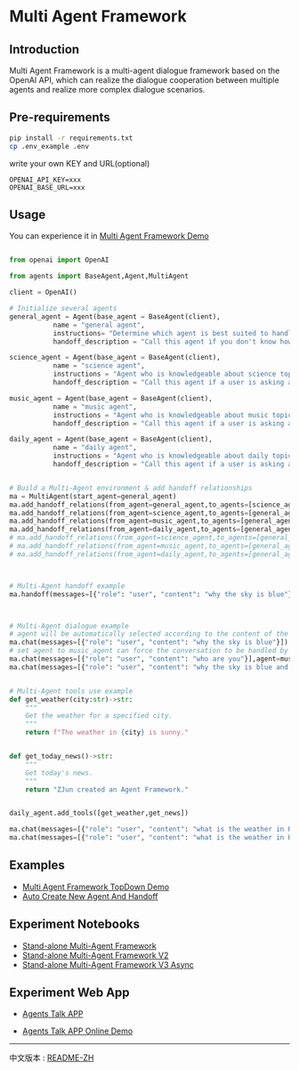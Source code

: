 # Multi Agent Framework

## Introduction

Multi Agent Framework is a multi-agent dialogue framework based on the OpenAI API, which can realize the dialogue cooperation between multiple agents and realize more complex dialogue scenarios.

## Pre-requirements

```bash
pip install -r requirements.txt
cp .env_example .env
```

write your own KEY and URL(optional)

```
OPENAI_API_KEY=xxx
OPENAI_BASE_URL=xxx
```


## Usage


You can experience it in [Multi Agent Framework Demo](notebook/demo.ipynb)

```python

from openai import OpenAI

from agents import BaseAgent,Agent,MultiAgent

client = OpenAI()

# Initialize several agents
general_agent = Agent(base_agent = BaseAgent(client),
           name = "general agent",
           instructions= "Determine which agent is best suited to handle the user's request, and transfer the conversation to that agent.",
           handoff_description = "Call this agent if you don't know how to answer the user's question or do not has access to the necessary information.")

science_agent = Agent(base_agent = BaseAgent(client),
           name = "science agent",
           instructions = "Agent who is knowledgeable about science topics and can answer questions about them.",
           handoff_description = "Call this agent if a user is asking about a science topic like physics, chemistry, biology, etc.")

music_agent = Agent(base_agent = BaseAgent(client),
           name = "music agent",
           instructions = "Agent who is knowledgeable about music topics and can answer questions about them.",
           handoff_description = "Call this agent if a user is asking about a music topic like music theory, music history, music genres, etc.")

daily_agent = Agent(base_agent = BaseAgent(client),
           name = "daily agent",
           instructions = "Agent who is knowledgeable about daily topics and can answer questions about them.",
           handoff_description = "Call this agent if a user is asking about a daily topic like weather, news, etc.")


# Build a Multi-Agent environment & add handoff relationships
ma = MultiAgent(start_agent=general_agent)
ma.add_handoff_relations(from_agent=general_agent,to_agents=[science_agent,music_agent,daily_agent])
ma.add_handoff_relations(from_agent=science_agent,to_agents=[general_agent])
ma.add_handoff_relations(from_agent=music_agent,to_agents=[general_agent])
ma.add_handoff_relations(from_agent=daily_agent,to_agents=[general_agent])
# ma.add_handoff_relations(from_agent=science_agent,to_agents=[general_agent,music_agent,daily_agent])
# ma.add_handoff_relations(from_agent=music_agent,to_agents=[general_agent,science_agent,daily_agent])
# ma.add_handoff_relations(from_agent=daily_agent,to_agents=[general_agent,science_agent,music_agent])



# Multi-Agent handoff example
ma.handoff(messages=[{"role": "user", "content": "why the sky is blue"}],agent=general_agent)



# Multi-Agent dialogue example
# agent will be automatically selected according to the content of the user's message
ma.chat(messages=[{"role": "user", "content": "why the sky is blue"}])
# set agent to music_agent can force the conversation to be handled by music_agent
ma.chat(messages=[{"role": "user", "content": "who are you"}],agent=music_agent) 
ma.chat(messages=[{"role": "user", "content": "why the sky is blue and recommend me some music"}],agent=general_agent)


# Multi-Agent tools use example
def get_weather(city:str)->str:
    """ 
    Get the weather for a specified city.
    """
    return f"The weather in {city} is sunny."


def get_today_news()->str:
    """ 
    Get today's news.
    """
    return "ZJun created an Agent Framework."


daily_agent.add_tools([get_weather,get_news])

ma.chat(messages=[{"role": "user", "content": "what is the weather in Hangzhou?"}])
ma.chat(messages=[{"role": "user", "content": "what is the weather in Hangzhou and what happened today?"}])


```

## Examples

- [Multi Agent Framework TopDown Demo](notebook/structure_top_down.ipynb)
- [Auto Create New Agent And Handoff](notebook/auto_create_agent.ipynb)

## Experiment Notebooks
- [Stand-alone Multi-Agent Framework](experiment/standalone_multi_framework.ipynb)
- [Stand-alone Multi-Agent Framework V2](experiment/standalone_multi_framework_v2.ipynb)
- [Stand-alone Multi-Agent Framework V3 Async](experiment/standalone_multi_framework_v3.ipynb)

## Experiment Web App

- [Agents Talk APP](experiment/web/README.md)

- [Agents Talk APP Online Demo](https://agentstalk.streamlit.app/)

---

中文版本 : [README-ZH](README-ZH.md)